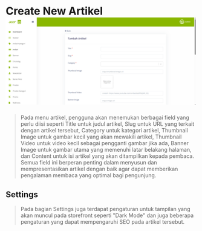 # Create New Artikel ![](create_new_artikel.png)

>Pada menu artikel, pengguna akan menemukan berbagai field yang perlu diisi seperti Title untuk judul artikel, Slug untuk URL yang terkait dengan artikel tersebut, Category untuk kategori artikel, Thumbnail Image untuk gambar kecil yang akan mewakili artikel, Thumbnail Video untuk video kecil sebagai pengganti gambar jika ada, Banner Image untuk gambar utama yang memenuhi latar belakang halaman, dan Content untuk isi artikel yang akan ditampilkan kepada pembaca. Semua field ini berperan penting dalam menyusun dan mempresentasikan artikel dengan baik agar dapat memberikan pengalaman membaca yang optimal bagi pengunjung.

## Settings
>Pada bagian Settings juga terdapat pengaturan untuk tampilan yang akan muncul pada storefront seperti "Dark Mode" dan juga beberapa pengaturan yang dapat mempengaruhi SEO pada artikel tersebut.
